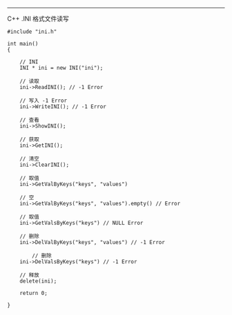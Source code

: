 ------------
C++ .INI 格式文件读写

	#include "ini.h"

	int main()
	{

	    // INI
	    INI * ini = new INI("ini");

	    // 读取
	    ini->ReadINI(); // -1 Error

	    // 写入 -1 Error
	    ini->WriteINI(); // -1 Error

	    // 查看
	    ini->ShowINI();

	    // 获取
	    ini->GetINI();

	    // 清空
	    ini->ClearINI();

	    // 取值
	    ini->GetValByKeys("keys", "values")

	    // 空
	    ini->GetValByKeys("keys", "values").empty() // Error

	    // 取值
	    ini->GetValsByKeys("keys") // NULL Error

	    // 删除
	    ini->DelValByKeys("keys", "values") // -1 Error

            // 删除
	    ini->DelValsByKeys("keys") // -1 Error

	    // 释放
	    delete(ini);

	    return 0;

	}
